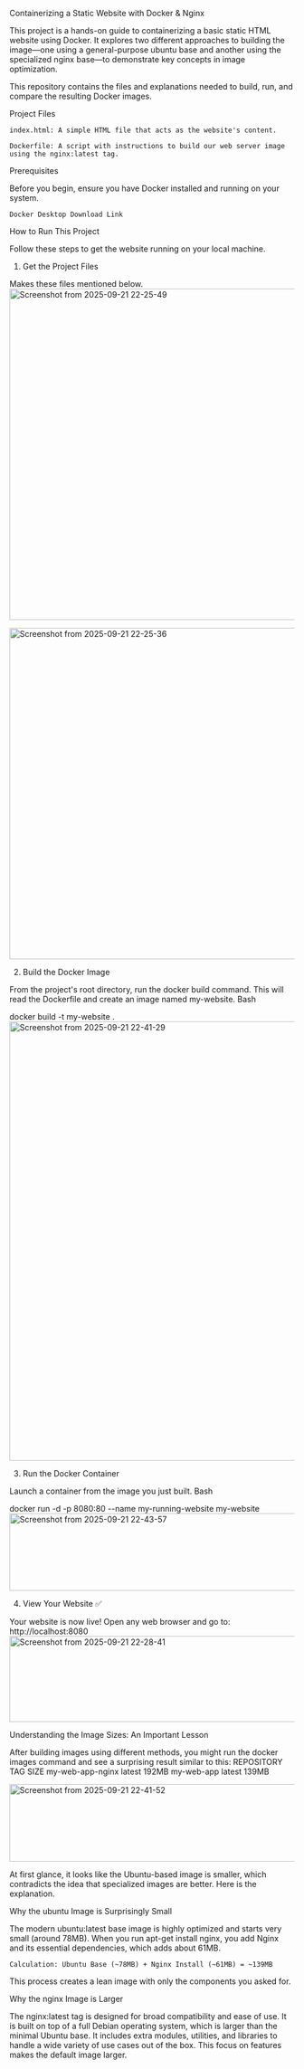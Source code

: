 Containerizing a Static Website with Docker & Nginx

This project is a hands-on guide to containerizing a basic static HTML website using Docker. It explores two different approaches to building the image—one using a general-purpose ubuntu base and another using the specialized nginx base—to demonstrate key concepts in image optimization.

This repository contains the files and explanations needed to build, run, and compare the resulting Docker images.

Project Files

    index.html: A simple HTML file that acts as the website's content.

    Dockerfile: A script with instructions to build our web server image using the nginx:latest tag.

Prerequisites

Before you begin, ensure you have Docker installed and running on your system.

    Docker Desktop Download Link

How to Run This Project

Follow these steps to get the website running on your local machine.

1. Get the Project Files

Makes these files mentioned below.
<img width="1850" height="586" alt="Screenshot from 2025-09-21 22-25-49" src="https://github.com/user-attachments/assets/031c4283-6386-4b2b-b623-e53e1d1d2285" />

<img width="1850" height="586" alt="Screenshot from 2025-09-21 22-25-36" src="https://github.com/user-attachments/assets/be091e8e-b622-4cb3-bc5e-b9160cee8eef" />

2. Build the Docker Image

From the project's root directory, run the docker build command. This will read the Dockerfile and create an image named my-website.
Bash

docker build -t my-website .
<img width="1856" height="777" alt="Screenshot from 2025-09-21 22-41-29" src="https://github.com/user-attachments/assets/270e4db4-43fa-4867-b2bb-c1afb2b79ac5" />


3. Run the Docker Container

Launch a container from the image you just built.
Bash

docker run -d -p 8080:80 --name my-running-website my-website
<img width="1086" height="137" alt="Screenshot from 2025-09-21 22-43-57" src="https://github.com/user-attachments/assets/cab0edf9-7d5d-4c1f-8456-2f4c1f2706fc" />


4. View Your Website ✅

Your website is now live! Open any web browser and go to: http://localhost:8080
<img width="1092" height="152" alt="Screenshot from 2025-09-21 22-28-41" src="https://github.com/user-attachments/assets/f3d453ef-bcf7-4dd6-bb13-8467ff65092b" />


Understanding the Image Sizes: An Important Lesson

After building images using different methods, you might run the docker images command and see a surprising result similar to this:
REPOSITORY	TAG	SIZE
my-web-app-nginx	latest	192MB
my-web-app	latest	139MB

<img width="1086" height="137" alt="Screenshot from 2025-09-21 22-41-52" src="https://github.com/user-attachments/assets/1a4c0ed7-e965-4f3b-9b6a-62fc2aa3201a" />

At first glance, it looks like the Ubuntu-based image is smaller, which contradicts the idea that specialized images are better. Here is the explanation.

Why the ubuntu Image is Surprisingly Small

The modern ubuntu:latest base image is highly optimized and starts very small (around 78MB). When you run apt-get install nginx, you add Nginx and its essential dependencies, which adds about 61MB.

    Calculation: Ubuntu Base (~78MB) + Nginx Install (~61MB) = ~139MB

This process creates a lean image with only the components you asked for.

Why the nginx Image is Larger

The nginx:latest tag is designed for broad compatibility and ease of use. It is built on top of a full Debian operating system, which is larger than the minimal Ubuntu base. It includes extra modules, utilities, and libraries to handle a wide variety of use cases out of the box. This focus on features makes the default image larger.


